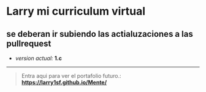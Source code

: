 # Larry mi curriculum virtual 

## se deberan ir subiendo las actialuzaciones a las pullrequest

- _version actual:_ **1.c**

---
> Entra  aqui para ver el portafolio futuro.: **https://larry1sf.github.io/Mente/**
